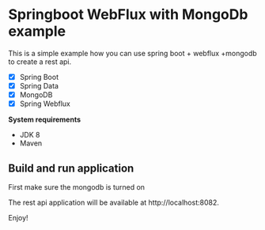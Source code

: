 # Springboot WebFlux with MongoDb example
This is a simple example how you can use spring boot + webflux +mongodb to create a rest api. 

- [x] Spring Boot
- [x] Spring Data
- [x] MongoDB 
- [x] Spring Webflux

**System requirements**
- JDK 8
- Maven

## Build and run application

First make sure the mongodb is turned on

The rest api application will be available at http://localhost:8082.

Enjoy!